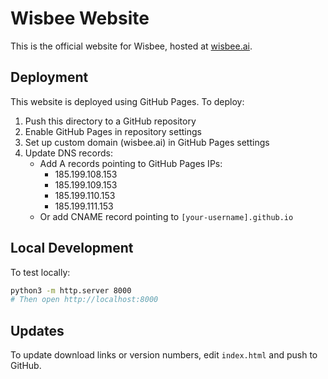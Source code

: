 # Wisbee Website

This is the official website for Wisbee, hosted at [wisbee.ai](https://wisbee.ai).

## Deployment

This website is deployed using GitHub Pages. To deploy:

1. Push this directory to a GitHub repository
2. Enable GitHub Pages in repository settings
3. Set up custom domain (wisbee.ai) in GitHub Pages settings
4. Update DNS records:
   - Add A records pointing to GitHub Pages IPs:
     - 185.199.108.153
     - 185.199.109.153
     - 185.199.110.153
     - 185.199.111.153
   - Or add CNAME record pointing to `[your-username].github.io`

## Local Development

To test locally:
```bash
python3 -m http.server 8000
# Then open http://localhost:8000
```

## Updates

To update download links or version numbers, edit `index.html` and push to GitHub.